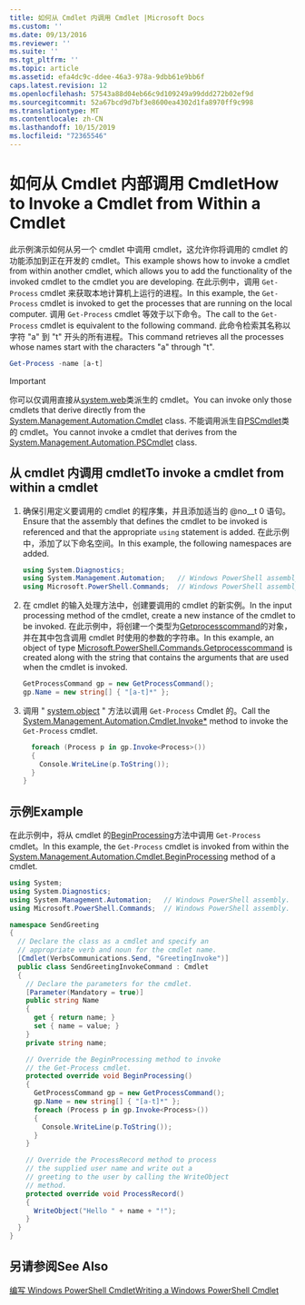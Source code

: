 ```yaml
---
title: 如何从 Cmdlet 内调用 Cmdlet |Microsoft Docs
ms.custom: ''
ms.date: 09/13/2016
ms.reviewer: ''
ms.suite: ''
ms.tgt_pltfrm: ''
ms.topic: article
ms.assetid: efa4dc9c-ddee-46a3-978a-9dbb61e9bb6f
caps.latest.revision: 12
ms.openlocfilehash: 57543a88d04eb66c9d109249a99ddd272b02ef9d
ms.sourcegitcommit: 52a67bcd9d7bf3e8600ea4302d1fa8970ff9c998
ms.translationtype: MT
ms.contentlocale: zh-CN
ms.lasthandoff: 10/15/2019
ms.locfileid: "72365546"
---
```

# <a name="how-to-invoke-a-cmdlet-from-within-a-cmdlet"></a><span data-ttu-id="ca97a-102">如何从 Cmdlet 内部调用 Cmdlet</span><span class="sxs-lookup"><span data-stu-id="ca97a-102">How to Invoke a Cmdlet from Within a Cmdlet</span></span>

<span data-ttu-id="ca97a-103">此示例演示如何从另一个 cmdlet 中调用 cmdlet，这允许你将调用的 cmdlet 的功能添加到正在开发的 cmdlet。</span><span class="sxs-lookup"><span data-stu-id="ca97a-103">This example shows how to invoke a cmdlet from within another cmdlet, which allows you to add the functionality of the invoked cmdlet to the cmdlet you are developing.</span></span> <span data-ttu-id="ca97a-104">在此示例中，调用 `Get-Process` cmdlet 来获取本地计算机上运行的进程。</span><span class="sxs-lookup"><span data-stu-id="ca97a-104">In this example, the `Get-Process` cmdlet is invoked to get the processes that are running on the local computer.</span></span> <span data-ttu-id="ca97a-105">调用 `Get-Process` cmdlet 等效于以下命令。</span><span class="sxs-lookup"><span data-stu-id="ca97a-105">The call to the `Get-Process` cmdlet is equivalent to the following command.</span></span> <span data-ttu-id="ca97a-106">此命令检索其名称以字符 "a" 到 "t" 开头的所有进程。</span><span class="sxs-lookup"><span data-stu-id="ca97a-106">This command retrieves all the processes whose names start with the characters "a" through "t".</span></span>

```powershell
Get-Process -name [a-t]
```

> [!IMPORTANT]
> <span data-ttu-id="ca97a-107">你可以仅调用直接从[system.web](/dotnet/api/System.Management.Automation.Cmdlet)类派生的 cmdlet。</span><span class="sxs-lookup"><span data-stu-id="ca97a-107">You can invoke only those cmdlets that derive directly from the [System.Management.Automation.Cmdlet](/dotnet/api/System.Management.Automation.Cmdlet) class.</span></span> <span data-ttu-id="ca97a-108">不能调用派生自[PSCmdlet](/dotnet/api/System.Management.Automation.PSCmdlet)类的 cmdlet。</span><span class="sxs-lookup"><span data-stu-id="ca97a-108">You cannot invoke a cmdlet that derives from the [System.Management.Automation.PSCmdlet](/dotnet/api/System.Management.Automation.PSCmdlet) class.</span></span>

## <a name="to-invoke-a-cmdlet-from-within-a-cmdlet"></a><span data-ttu-id="ca97a-109">从 cmdlet 内调用 cmdlet</span><span class="sxs-lookup"><span data-stu-id="ca97a-109">To invoke a cmdlet from within a cmdlet</span></span>

1. <span data-ttu-id="ca97a-110">确保引用定义要调用的 cmdlet 的程序集，并且添加适当的 @no__t 0 语句。</span><span class="sxs-lookup"><span data-stu-id="ca97a-110">Ensure that the assembly that defines the cmdlet to be invoked is referenced and that the appropriate `using` statement is added.</span></span> <span data-ttu-id="ca97a-111">在此示例中，添加了以下命名空间。</span><span class="sxs-lookup"><span data-stu-id="ca97a-111">In this example, the following namespaces are added.</span></span>

    ```csharp
    using System.Diagnostics;
    using System.Management.Automation;   // Windows PowerShell assembly.
    using Microsoft.PowerShell.Commands;  // Windows PowerShell assembly.
    ```

2. <span data-ttu-id="ca97a-112">在 cmdlet 的输入处理方法中，创建要调用的 cmdlet 的新实例。</span><span class="sxs-lookup"><span data-stu-id="ca97a-112">In the input processing method of the cmdlet, create a new instance of the cmdlet to be invoked.</span></span> <span data-ttu-id="ca97a-113">在此示例中，将创建一个类型为[Getprocesscommand](/dotnet/api/Microsoft.PowerShell.Commands.GetProcessCommand)的对象，并在其中包含调用 cmdlet 时使用的参数的字符串。</span><span class="sxs-lookup"><span data-stu-id="ca97a-113">In this example, an object of type [Microsoft.PowerShell.Commands.Getprocesscommand](/dotnet/api/Microsoft.PowerShell.Commands.GetProcessCommand) is created along with the string that contains the arguments that are used when the cmdlet is invoked.</span></span>

    ```csharp
    GetProcessCommand gp = new GetProcessCommand();
    gp.Name = new string[] { "[a-t]*" };
    ```

3. <span data-ttu-id="ca97a-114">调用 " [system.object](/dotnet/api/System.Management.Automation.Cmdlet.Invoke) " 方法以调用 `Get-Process` Cmdlet 的。</span><span class="sxs-lookup"><span data-stu-id="ca97a-114">Call the [System.Management.Automation.Cmdlet.Invoke\*](/dotnet/api/System.Management.Automation.Cmdlet.Invoke) method to invoke the `Get-Process` cmdlet.</span></span>

    ```csharp
      foreach (Process p in gp.Invoke<Process>())
      {
        Console.WriteLine(p.ToString());
      }
    }
    ```

## <a name="example"></a><span data-ttu-id="ca97a-115">示例</span><span class="sxs-lookup"><span data-stu-id="ca97a-115">Example</span></span>

<span data-ttu-id="ca97a-116">在此示例中，将从 cmdlet 的[BeginProcessing](/dotnet/api/System.Management.Automation.Cmdlet.BeginProcessing)方法中调用 `Get-Process` cmdlet。</span><span class="sxs-lookup"><span data-stu-id="ca97a-116">In this example, the `Get-Process` cmdlet is invoked from within the [System.Management.Automation.Cmdlet.BeginProcessing](/dotnet/api/System.Management.Automation.Cmdlet.BeginProcessing) method of a cmdlet.</span></span>

```csharp
using System;
using System.Diagnostics;
using System.Management.Automation;   // Windows PowerShell assembly.
using Microsoft.PowerShell.Commands;  // Windows PowerShell assembly.

namespace SendGreeting
{
  // Declare the class as a cmdlet and specify an
  // appropriate verb and noun for the cmdlet name.
  [Cmdlet(VerbsCommunications.Send, "GreetingInvoke")]
  public class SendGreetingInvokeCommand : Cmdlet
  {
    // Declare the parameters for the cmdlet.
    [Parameter(Mandatory = true)]
    public string Name
    {
      get { return name; }
      set { name = value; }
    }
    private string name;

    // Override the BeginProcessing method to invoke
    // the Get-Process cmdlet.
    protected override void BeginProcessing()
    {
      GetProcessCommand gp = new GetProcessCommand();
      gp.Name = new string[] { "[a-t]*" };
      foreach (Process p in gp.Invoke<Process>())
      {
        Console.WriteLine(p.ToString());
      }
    }

    // Override the ProcessRecord method to process
    // the supplied user name and write out a
    // greeting to the user by calling the WriteObject
    // method.
    protected override void ProcessRecord()
    {
      WriteObject("Hello " + name + "!");
    }
  }
}
```

## <a name="see-also"></a><span data-ttu-id="ca97a-117">另请参阅</span><span class="sxs-lookup"><span data-stu-id="ca97a-117">See Also</span></span>

[<span data-ttu-id="ca97a-118">编写 Windows PowerShell Cmdlet</span><span class="sxs-lookup"><span data-stu-id="ca97a-118">Writing a Windows PowerShell Cmdlet</span></span>](./writing-a-windows-powershell-cmdlet.md)
